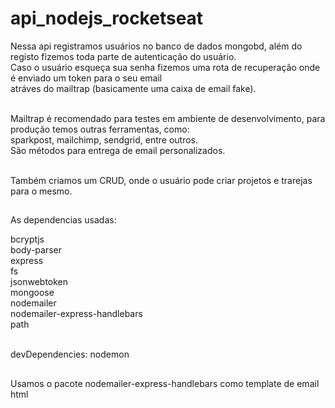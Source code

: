 # api_nodejs_rocketseat <br>

Nessa api registramos usuários no banco de dados mongobd, além do registo fizemos toda parte de autenticação do usuário. <br>
Caso o usuário esqueça sua senha fizemos uma rota de recuperação onde é enviado um token para o seu email <br>
atráves do mailtrap (basicamente uma caixa de email fake). <br><br>

Mailtrap é recomendado para testes em ambiente de desenvolvimento, para produção temos outras ferramentas, como: <br>
sparkpost, mailchimp, sendgrid, entre outros. <br>
São métodos para entrega de email personalizados. <br><br>

Também criamos um CRUD, onde o usuário pode criar projetos e trarejas para o mesmo.

##

As dependencias usadas: <br>

 bcryptjs <br>
 body-parser <br>
 express <br>
 fs <br>
 jsonwebtoken <br>
 mongoose <br>
 nodemailer <br>
 nodemailer-express-handlebars <br>
 path <br><br>
 
 devDependencies: nodemon

##

Usamos o pacote nodemailer-express-handlebars como template de email html

